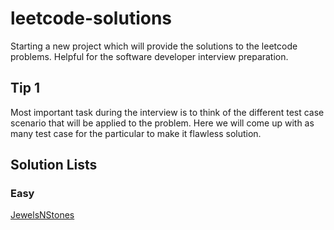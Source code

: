 # leetcode-solutions
Starting a new project which will provide the solutions to the leetcode problems. Helpful for the software developer interview preparation. 


## Tip 1
Most important task during the interview is to think of the different test case scenario that will be applied to the problem. Here we will come up with as many test case for the particular to make it flawless solution.


## Solution Lists

### Easy 

[JewelsNStones](https://github.com/pratikpalashikar/leetcode-solutions/blob/master/src/main/java/com/techmisal/easy/JewelsNStones.java)




